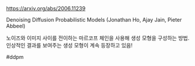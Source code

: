 https://arxiv.org/abs/2006.11239

Denoising Diffusion Probabilistic Models (Jonathan Ho, Ajay Jain, Pieter Abbeel)

노이즈와 이미지 사이를 전이하는 마르코프 체인을 사용해 생성 모형을 구성하는 방법. 인상적인 결과를 보여주는 생성 모형이 계속 등장하고 있음!

#ddpm 